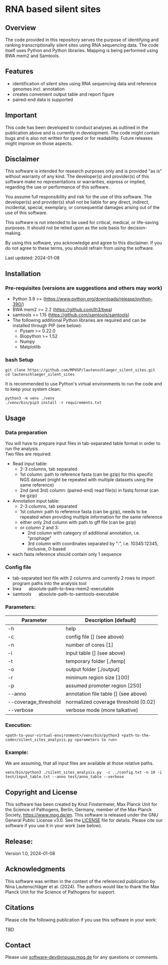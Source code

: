 # RNA based silent sites

## Overview
The code provided in this repository serves the purpose of identifying and ranking transcriptionally silent sites using RNA sequencing data. The code itself uses Python and Python libraries. Mapping is being performed using BWA mem2 and Samtools.

## Features
- identification of silent sites using RNA sequencing data and reference genomes incl. annotation
- creates convenient output table and report figure
- paired-end data is supported

## Important
This code has been developed to conduct analyses as outlined in the publication above and is currently in development. The code might contain bugs and is also not written for speed or for readability. Future releases might improve on those aspects.

## Disclaimer
This software is intended for research purposes only and is provided "as is" without warranty of any kind. The developer(s) and provider(s) of this software make no representations or warranties, express or implied, regarding the use or performance of this software.

You assume full responsibility and risk for the use of this software. The developer(s) and provider(s) shall not be liable for any direct, indirect, incidental, special, exemplary, or consequential damages arising out of the use of this software.

This software is not intended to be used for critical, medical, or life-saving purposes. It should not be relied upon as the sole basis for decision-making.

By using this software, you acknowledge and agree to this disclaimer. If you do not agree to these terms, you should refrain from using the software.

Last updated: 2024-01-08

## Installation
### Pre-requisites (versions are suggestions and others may work)
- Python 3.9 >= (https://www.python.org/downloads/release/python-390/)
- BWA mem2 >= 2.2 (https://github.com/lh3/bwa)
- samtools >= 1.15 (https://github.com/samtools/samtools)
- The following additional Python libraries are required and can be installed through PIP (see below):
  - Pysam >= 0.22.0
  - Biopython >= 1.52
  - Numpy
  - Matplotlib

### bash Setup  
``````
git clone https://github.com/MPUSP/lautenschlaeger_silent_sites.git  
cd lautenschlaeger_silent_sites  
``````
It is recommended to use Python's virtual environments to run the code and to keep your system clean:  
``````
python3 -m venv ./venv  
./venv/bin/pip3 install -r requirements.txt
``````

## Usage

### Data preparation
You will have to prepare input files in tab-separated table format in order to run the analysis.  
Two files are required:
- Read input table:
  - 2-3 columns, tab separated
  - 1st column: path to reference fasta (can be gzip) for this specific NGS dataset (might be repeated with multiple datasets using the same reference)
  - 2nd (and 3rd) column: (paired-end) read file(s) in fastq format (can be gzip)
- Annotation input table:
  - 2-3 columns, tab separated
  - 1st column: path to reference fasta (can be gzip), needs to be repeated when providing multiple information for the same reference
  - either only 2nd column with path to gff file (can be gzip)
  - or column 2 and 3:
    - 2nd column with category of additional annotation, i.e. "prophage"
    - 3rd column with coordinates separated by ":", i.e. 10345:12345, inclusive, 0-based
- each fasta reference should contain only 1 sequence 


### Config file
  - tab-separated text file with 2 columns and currently 2 rows to import program paths into the analysis tool
  - bwa &nbsp;&nbsp;&nbsp;&nbsp; absolute-path-to-bwa-mem2-executable
  - samtools &nbsp;&nbsp;&nbsp;&nbsp; absolute-path-to-samtools-executable

### Parameters:
| Parameter | Description [default] |
| --- | --- |
| -h | help |
| -c | config file [] (see above) |
| -n | number of cores [1] |
| -i | input table [] (see above) |
| -t | temporary folder [./temp] |
| -o | output folder [./output] |
| -r | minimum region size [100] |
| -p | assumed promoter region [250] |
| --anno | annotation file table [] (see above) |
| --coverage_threshold | normalized coverage threshold [0.02] |
| --verbose | verbose mode (more talkative) |


### Execution:
``````
<path-to-your-virtual-environment>/venv/bin/python3 <path-to-the-code>/silent_sites_analysis.py <parameters to run>
``````

### Example:
We are assuming, that all input files are available at those relative paths.
``````
venv/bin/python3 ./silent_sites_analysis.py  -c ../config.txt -n 10 -i test/input_table.txt --anno test/anno_table --verbose
``````


## Copyright and License
This software has been created by Knut Finstermeier, Max Planck Unit for the Science of Pathogens, Berlin, Germany, member of the Max Planck Society, https://www.mpg.de/en. This software is released under the GNU General Public License v3.0. See the [LICENSE](LICENSE) file for details. Please cite our software if you use it in your work (see below).

## Release:

Version 1.0, 2024-01-08

## Acknowledgments
This software was written in the context of the referenced publication by Nina Lautenschläger et al. (2024). The authors would like to thank the Max Planck Unit for the Science of Pathogens for support. 

## Citations
Please cite the following publication if you use this software in your work:

TBD

## Contact
Please use software-dev@mpusp.mpg.de for any questions or comments.